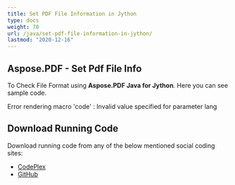 ```yaml
---
title: Set PDF File Information in Jython
type: docs
weight: 70
url: /java/set-pdf-file-information-in-jython/
lastmod: "2020-12-16"
---
```


## **Aspose.PDF - Set Pdf File Info**
To Check File Format using **Aspose.PDF Java for Jython**. Here you can see sample code.

Error rendering macro 'code' : Invalid value specified for parameter lang
## **Download Running Code**
Download running code from any of the below mentioned social coding sites:

- [CodePlex](https://asposepdfjavajython.codeplex.com/releases)
- [GitHub](https://github.com/aspose-pdf/Aspose.PDF-for-Java/releases)
